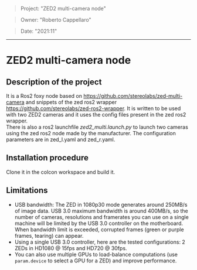 > Project: "ZED2 multi-camera node"

> Owner: "Roberto Cappellaro" 

> Date: "2021:11" 

---

# ZED2 multi-camera node

## Description of the project
It is a Ros2 foxy node based on https://github.com/stereolabs/zed-multi-camera and snippets of the zed ros2 wrapper https://github.com/stereolabs/zed-ros2-wrapper. It is written to be used with two ZED2 cameras and it uses the config files present in the zed ros2 wrapper.  
There is also a ros2 launchfile *zed2_multi.launch.py* to launch two cameras using the zed ros2 node made by the manufacturer. The configuration parameters are in zed_l.yaml and zed_r.yaml.

## Installation procedure
Clone it in the colcon workspace and build it. 

## Limitations

- USB bandwidth: The ZED  in 1080p30 mode generates around 250MB/s of image data. USB 3.0 maximum bandwidth is around 400MB/s, so the number of cameras, resolutions and framerates you can use on a single machine will be limited by the USB 3.0 controller on the motherboard. When bandwidth limit is exceeded, corrupted frames (green or purple frames, tearing) can appear.
- Using a single USB 3.0 controller, here are the tested configurations: 2 ZEDs in HD1080 @ 15fps and HD720 @ 30fps.
- You can also use multiple GPUs to load-balance computations (use `param.device` to select a GPU for a ZED) and improve performance.
